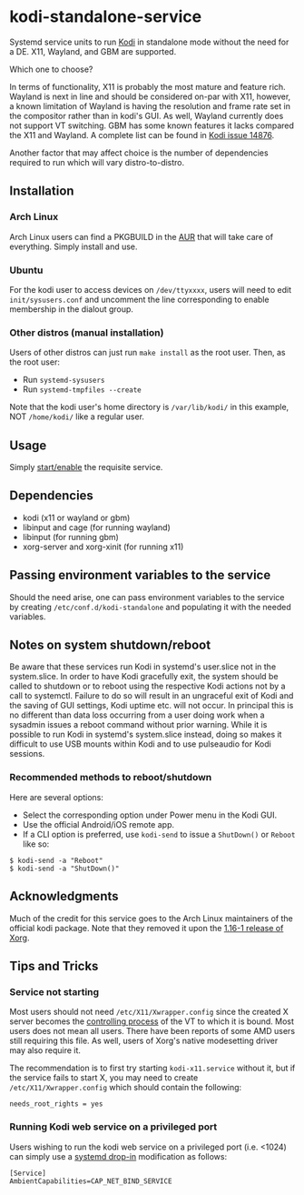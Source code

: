 # kodi-standalone-service
Systemd service units to run [Kodi](https://kodi.tv/) in standalone mode without the need for a DE.  X11, Wayland, and GBM are supported.

Which one to choose?

In terms of functionality, X11 is probably the most mature and feature rich.  Wayland is next in line and should be considered on-par with X11, however, a known limitation of Wayland is having the resolution and frame rate set in the compositor rather than in kodi's GUI.  As well, Wayland currently does not support VT switching.  GBM has some known features it lacks compared the X11 and Wayland.  A complete list can be found in [Kodi issue 14876](https://github.com/xbmc/xbmc/issues/14876).

Another factor that may affect choice is the number of dependencies required to run which will vary distro-to-distro.

## Installation
### Arch Linux
Arch Linux users can find a PKGBUILD in the [AUR](https://aur.archlinux.org/packages/kodi-standalone-service) that will take care of everything. Simply install and use.

### Ubuntu
For the kodi user to access devices on `/dev/ttyxxxx`, users will need to edit `init/sysusers.conf` and uncomment the line corresponding to enable membership in the dialout group.

### Other distros (manual installation)
Users of other distros can just run `make install` as the root user.  Then, as the root user:

* Run `systemd-sysusers`
* Run `systemd-tmpfiles --create`

Note that the kodi user's home directory is `/var/lib/kodi/` in this example, NOT `/home/kodi/` like a regular user.

## Usage
Simply [start/enable](https://wiki.archlinux.org/index.php/Systemd#Using_units) the requisite service.

## Dependencies
* kodi (x11 or wayland or gbm)
* libinput and cage (for running wayland)
* libinput (for running gbm)
* xorg-server and xorg-xinit (for running x11)

## Passing environment variables to the service
Should the need arise, one can pass environment variables to the service by creating `/etc/conf.d/kodi-standalone` and populating it with the needed variables.

## Notes on system shutdown/reboot

Be aware that these services run Kodi in systemd's user.slice not in the system.slice.  In order to have Kodi gracefully exit, the system should be called to shutdown or to reboot using the respective Kodi actions not by a call to systemctl.  Failure to do so will result in an ungraceful exit of Kodi and the saving of GUI settings, Kodi uptime etc. will not occur.  In principal this is no different than data loss occurring from a user doing work when a sysadmin issues a reboot command without prior warning.  While it is possible to run Kodi in systemd's system.slice instead, doing so makes it difficult to use USB mounts within Kodi and to use pulseaudio for Kodi sessions.

### Recommended methods to reboot/shutdown
Here are several options:

* Select the corresponding option under Power menu in the Kodi GUI.
* Use the official Android/iOS remote app.
* If a CLI option is preferred, use `kodi-send` to issue a `ShutDown()` or `Reboot` like so:
```
$ kodi-send -a "Reboot"
$ kodi-send -a "ShutDown()"
```

## Acknowledgments
Much of the credit for this service goes to the Arch Linux maintainers of the official kodi package. Note that they removed it upon the [1.16-1 release of Xorg](https://git.archlinux.org/svntogit/community.git/commit/trunk?h=packages/xbmc&id=9763c6d32678f3a3f45c195bfae92eee209d504f).

## Tips and Tricks
### Service not starting
Most users should not need `/etc/X11/Xwrapper.config` since the created X server becomes the [controlling process](http://www.freedesktop.org/software/systemd/man/systemd.exec.html#StandardInput=) of the VT to which it is bound. Most users does not mean all users. There have been reports of some AMD users still requiring this file. As well, users of Xorg's native modesetting driver may also require it.

The recommendation is to first try starting `kodi-x11.service` without it, but if the service fails to start X, you may need to create `/etc/X11/Xwrapper.config` which should contain the following:
```
needs_root_rights = yes
```

### Running Kodi web service on a privileged port
Users wishing to run the kodi web service on a privileged port (i.e. <1024) can simply use a [systemd drop-in](https://wiki.archlinux.org/index.php/Systemd#Drop-in_files) modification as follows:
```
[Service]
AmbientCapabilities=CAP_NET_BIND_SERVICE
```
